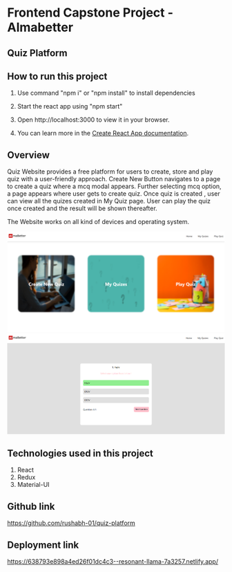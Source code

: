 # Frontend Capstone Project - Almabetter

## Quiz Platform

## How to run this project

1. Use command "npm i" or "npm install" to install dependencies

2. Start the react app using "npm start"

3. Open http://localhost:3000 to view it in your browser.

4. You can learn more in the [Create React App documentation](https://facebook.github.io/create-react-app/docs/getting-started).


## Overview

Quiz Website provides a free platform for users to create, store and play quiz with a user-friendly approach.
Create New Button navigates to a page to create a quiz where a mcq modal appears.
Further selecting mcq option, a page appears where user gets to create quiz.
Once quiz is created , user can view all the quizes created in My Quiz page.
User can play the quiz once created and the result will be shown thereafter.

The Website works on all kind of devices and operating system.

<p align="center">
  <img src="src\images\overview1.png"  title="hover text">
  <img src="src\images\overview2.png"  alt="accessibility text">
</p>


## Technologies used in this project

1. React
2. Redux
3. Material-UI


## Github link

https://github.com/rushabh-01/quiz-platform


## Deployment link

https://638793e898a4ed26f01dc4c3--resonant-llama-7a3257.netlify.app/